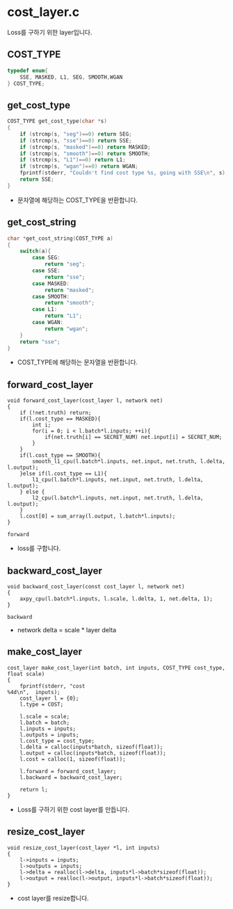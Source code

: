 
# cost_layer.c

Loss를 구하기 위한 layer입니다.

## COST_TYPE

```c
typedef enum{
    SSE, MASKED, L1, SEG, SMOOTH,WGAN
} COST_TYPE;
```

## get_cost_type

```c
COST_TYPE get_cost_type(char *s)
{
    if (strcmp(s, "seg")==0) return SEG;
    if (strcmp(s, "sse")==0) return SSE;
    if (strcmp(s, "masked")==0) return MASKED;
    if (strcmp(s, "smooth")==0) return SMOOTH;
    if (strcmp(s, "L1")==0) return L1;
    if (strcmp(s, "wgan")==0) return WGAN;
    fprintf(stderr, "Couldn't find cost type %s, going with SSE\n", s);
    return SSE;
}
```

- 문자열에 해당하는 COST_TYPE을 반환합니다.

## get_cost_string

```c
char *get_cost_string(COST_TYPE a)
{
    switch(a){
        case SEG:
            return "seg";
        case SSE:
            return "sse";
        case MASKED:
            return "masked";
        case SMOOTH:
            return "smooth";
        case L1:
            return "L1";
        case WGAN:
            return "wgan";
    }
    return "sse";
}
```

- COST_TYPE에 해당하는 문자열을 반환합니다.

## forward_cost_layer

```
void forward_cost_layer(cost_layer l, network net)
{
    if (!net.truth) return;
    if(l.cost_type == MASKED){
        int i;
        for(i = 0; i < l.batch*l.inputs; ++i){
            if(net.truth[i] == SECRET_NUM) net.input[i] = SECRET_NUM;
        }
    }
    if(l.cost_type == SMOOTH){
        smooth_l1_cpu(l.batch*l.inputs, net.input, net.truth, l.delta, l.output);
    }else if(l.cost_type == L1){
        l1_cpu(l.batch*l.inputs, net.input, net.truth, l.delta, l.output);
    } else {
        l2_cpu(l.batch*l.inputs, net.input, net.truth, l.delta, l.output);
    }
    l.cost[0] = sum_array(l.output, l.batch*l.inputs);
}
```

`forward`

- loss를 구합니다.

## backward_cost_layer

```
void backward_cost_layer(const cost_layer l, network net)
{
    axpy_cpu(l.batch*l.inputs, l.scale, l.delta, 1, net.delta, 1);
}
```

`backward`

- network delta = scale * layer delta

## make_cost_layer

```
cost_layer make_cost_layer(int batch, int inputs, COST_TYPE cost_type, float scale)
{
    fprintf(stderr, "cost                                           %4d\n",  inputs);
    cost_layer l = {0};
    l.type = COST;

    l.scale = scale;
    l.batch = batch;
    l.inputs = inputs;
    l.outputs = inputs;
    l.cost_type = cost_type;
    l.delta = calloc(inputs*batch, sizeof(float));
    l.output = calloc(inputs*batch, sizeof(float));
    l.cost = calloc(1, sizeof(float));

    l.forward = forward_cost_layer;
    l.backward = backward_cost_layer;

    return l;
}
```

- Loss를 구하기 위한 cost layer를 만듭니다.

## resize_cost_layer

```
void resize_cost_layer(cost_layer *l, int inputs)
{
    l->inputs = inputs;
    l->outputs = inputs;
    l->delta = realloc(l->delta, inputs*l->batch*sizeof(float));
    l->output = realloc(l->output, inputs*l->batch*sizeof(float));
}
```

- cost layer를 resize합니다.
